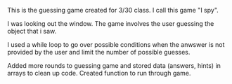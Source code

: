 This is the guessing game created for 3/30 class.
I call this game "I spy".

I was looking out the window.  The game involves the user guessing the object that i saw.

I used a while loop to go over possible conditions when the anwswer is not provided by the user and limit the number of possible guesses.




Added more rounds to guessing game and stored data (answers, hints) in arrays to clean up code. Created function to run through game.
